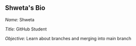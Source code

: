 ## Shweta's Bio

*Name:* Shweta

*Title:* GitHub Student

*Objective:* Learn about branches and merging into main branch
